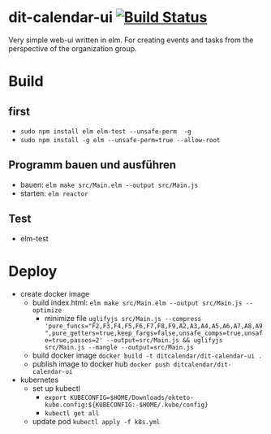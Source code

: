 # dit-calendar-ui [![Build Status](https://travis-ci.org/dit-calendar/dit-calendar-ui.svg?branch=master)](https://travis-ci.org/dit-calendar/dit-calendar-ui)

Very simple web-ui written in elm. For creating events and tasks from the perspective of the organization group.

# Build

## first
* `sudo npm install elm elm-test --unsafe-perm  -g`
* `sudo npm install -g elm --unsafe-perm=true --allow-root`

## Programm bauen und ausführen
* bauen: `elm make src/Main.elm --output src/Main.js`
* starten: `elm reactor`

## Test
* elm-test


# Deploy
* create docker image
  * build index.html: `elm make src/Main.elm --output src/Main.js --optimize`
    * minimize file `uglifyjs src/Main.js --compress 'pure_funcs="F2,F3,F4,F5,F6,F7,F8,F9,A2,A3,A4,A5,A6,A7,A8,A9",pure_getters=true,keep_fargs=false,unsafe_comps=true,unsafe=true,passes=2' --output=src/Main.js && uglifyjs src/Main.js --mangle --output=src/Main.js`
  * build docker image `docker build -t ditcalendar/dit-calendar-ui .`
  * publish image to docker hub `docker push ditcalendar/dit-calendar-ui`
* kubernetes
  * set up kubectl
    * `export KUBECONFIG=$HOME/Downloads/okteto-kube.config:${KUBECONFIG:-$HOME/.kube/config}`
    * `kubectl get all`
  * update pod `kubectl apply -f k8s.yml`
